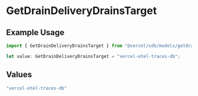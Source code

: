 # GetDrainDeliveryDrainsTarget

## Example Usage

```typescript
import { GetDrainDeliveryDrainsTarget } from "@vercel/sdk/models/getdrainop.js";

let value: GetDrainDeliveryDrainsTarget = "vercel-otel-traces-db";
```

## Values

```typescript
"vercel-otel-traces-db"
```